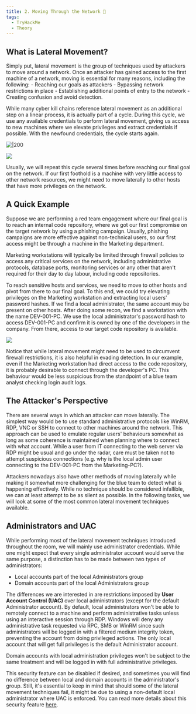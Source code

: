 ```yaml
---
title: 2. Moving Through the Network 🚢
tags:
  - TryHackMe
  - Theory
---
```

## What is Lateral Movement?

Simply put, lateral movement is the group of techniques used by attackers to move around a network. Once an attacker has gained access to the first machine of a network, moving is essential for many reasons, including the following: - Reaching our goals as attackers - Bypassing network restrictions in place - Establishing additional points of entry to the network - Creating confusion and avoid detection.

While many cyber kill chains reference lateral movement as an additional step on a linear process, it is actually part of a cycle. During this cycle, we use any available credentials to perform lateral movement, giving us access to new machines where we elevate privileges and extract credentials if possible. With the newfound credentials, the cycle starts again.

![|200](Pasted%20image%2020240205104309.png)

![](Pasted%20image%2020240205104320.png)

Usually, we will repeat this cycle several times before reaching our final goal on the network. If our first foothold is a machine with very little access to other network resources, we might need to move laterally to other hosts that have more privileges on the network.

## A Quick Example

Suppose we are performing a red team engagement where our final goal is to reach an internal code repository, where we got our first compromise on the target network by using a phishing campaign. Usually, phishing campaigns are more effective against non-technical users, so our first access might be through a machine in the Marketing department.

Marketing workstations will typically be limited through firewall policies to access any critical services on the network, including administrative protocols, database ports, monitoring services or any other that aren't required for their day to day labour, including code repositories.

To reach sensitive hosts and services, we need to move to other hosts and pivot from there to our final goal. To this end, we could try elevating privileges on the Marketing workstation and extracting local users' password hashes. If we find a local administrator, the same account may be present on other hosts. After doing some recon, we find a workstation with the name DEV-001-PC. We use the local administrator's password hash to access DEV-001-PC and confirm it is owned by one of the developers in the company. From there, access to our target code repository is available.

![](Pasted%20image%2020240205104345.png)

Notice that while lateral movement might need to be used to circumvent firewall restrictions, it is also helpful in evading detection. In our example, even if the Marketing workstation had direct access to the code repository, it is probably desirable to connect through the developer's PC. This behaviour would be less suspicious from the standpoint of a blue team analyst checking login audit logs.

## The Attacker's Perspective

There are several ways in which an attacker can move laterally. The simplest way would be to use standard administrative protocols like WinRM, RDP, VNC or SSH to connect to other machines around the network. This approach can be used to emulate regular users' behaviours somewhat as long as some coherence is maintained when planning where to connect with what account. While a user from IT connecting to the web server via RDP might be usual and go under the radar, care must be taken not to attempt suspicious connections (e.g. why is the local admin user connecting to the DEV-001-PC from the Marketing-PC?).

Attackers nowadays also have other methods of moving laterally while making it somewhat more challenging for the blue team to detect what is happening effectively. While no technique should be considered infallible, we can at least attempt to be as silent as possible. In the following tasks, we will look at some of the most common lateral movement techniques available.

## Administrators and UAC

While performing most of the lateral movement techniques introduced throughout the room, we will mainly use administrator credentials. While one might expect that every single administrator account would serve the same purpose, a distinction has to be made between two types of administrators:

- Local accounts part of the local Administrators group
- Domain accounts part of the local Administrators group

The differences we are interested in are restrictions imposed by **User Account Control (UAC)** over local administrators (except for the default Administrator account). By default, local administrators won't be able to remotely connect to a machine and perform administrative tasks unless using an interactive session through RDP. Windows will deny any administrative task requested via RPC, SMB or WinRM since such administrators will be logged in with a filtered medium integrity token, preventing the account from doing privileged actions. The only local account that will get full privileges is the default Administrator account.

Domain accounts with local administration privileges won't be subject to the same treatment and will be logged in with full administrative privileges.

This security feature can be disabled if desired, and sometimes you will find no difference between local and domain accounts in the administrator's group. Still, it's essential to keep in mind that should some of the lateral movement techniques fail, it might be due to using a non-default local administrator where UAC is enforced. You can read more details about this security feature [here](https://docs.microsoft.com/en-us/troubleshoot/windows-server/windows-security/user-account-control-and-remote-restriction).
